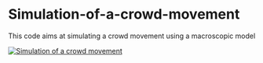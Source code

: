 # Simulation-of-a-crowd-movement
This code aims at simulating a crowd movement using a macroscopic model

[![Simulation of a crowd movement](https://www.youtube.com/upload_thumbnail?v=Zdt27PDgvk4&t=1&ts=1462448593164)](https://youtu.be/Zdt27PDgvk4)

